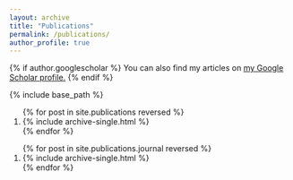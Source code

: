 ```yaml
---
layout: archive
title: "Publications"
permalink: /publications/
author_profile: true
---
```


{% if author.googlescholar %}
  You can also find my articles on <u><a href="{{author.googlescholar}}">my Google Scholar profile</a>.</u>
{% endif %}

{% include base_path %}

<ol>
{% for post in site.publications reversed %}
  <li>{% include archive-single.html %}</li>
{% endfor %}
</ol>

<ol>
{% for post in site.publications.journal reversed %}
  <li>{% include archive-single.html %}</li>
{% endfor %}
</ol>
